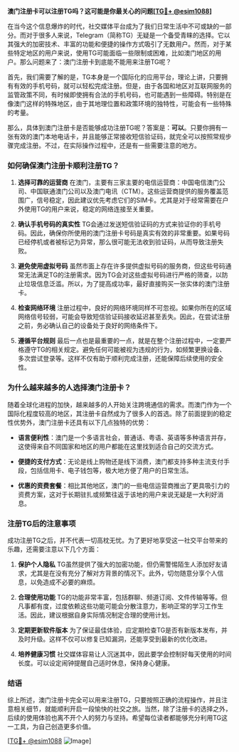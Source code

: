 **澳门注册卡可以注册TG吗？这可能是你最关心的问题[[TG💪+ @esim1088](https://t.me/s/esim1088)]**

在当今这个信息爆炸的时代，社交媒体平台成为了我们日常生活中不可或缺的一部分。而对于很多人来说，Telegram（简称TG）无疑是一个备受青睐的选择。它以其强大的加密技术、丰富的功能和便捷的操作方式吸引了无数用户。然而，对于某些特定地区的用户来说，使用TG可能面临一些限制或困难，比如澳门地区的用户。那么问题来了：澳门注册卡到底能不能用来注册TG呢？

首先，我们需要了解的是，TG本身是一个国际化的应用平台，理论上讲，只要拥有有效的手机号码，就可以轻松完成注册。但是，由于各国和地区对互联网服务的监管政策不同，有时候即使拥有合法的手机号码，也可能遇到一些障碍。特别是在像澳门这样的特殊地区，由于其地理位置和政策环境的独特性，可能会有一些特殊的考量。

那么，具体到澳门注册卡是否能够成功注册TG呢？答案是：**可以**。只要你拥有一张有效的澳门本地电话卡，并且能够正常接收短信验证码，就完全可以按照常规步骤完成注册。不过，在实际操作过程中，还是有一些需要注意的地方。

### **如何确保澳门注册卡顺利注册TG？**

1. **选择可靠的运营商**
   在澳门，主要有三家主要的电信运营商：中国电信澳门公司、中国联通澳门公司以及澳门电讯（CTM）。这些运营商提供的服务覆盖范围广，信号稳定，因此建议优先考虑它们的SIM卡。尤其是对于经常需要在户外使用TG的用户来说，稳定的网络连接至关重要。

2. **确认手机号码的真实性**
   TG会通过发送短信验证码的方式来验证你的手机号码。因此，确保你所使用的澳门注册卡号码是真实有效的非常重要。如果号码已经停机或者被标记为异常，那么很可能无法收到验证码，从而导致注册失败。

3. **避免使用虚拟号码**
   虽然市面上存在许多提供虚拟号码的服务商，但这些号码通常无法满足TG的注册需求。因为TG会对这些虚拟号码进行严格的筛查，以防止垃圾信息泛滥。所以，为了提高成功率，最好直接购买一张实体的澳门注册卡。

4. **检查网络环境**
   注册过程中，良好的网络环境同样不可忽视。如果你所在的区域网络信号较弱，可能会导致短信验证码接收延迟甚至丢失。因此，在尝试注册之前，务必确认自己的设备处于良好的网络条件下。

5. **遵循平台规则**
   最后一点也是最重要的一点，就是在整个注册过程中，一定要严格遵守TG的相关规定。避免任何可能被视为违规的行为，如频繁更换设备、多次尝试登录等。这样不仅有助于顺利完成注册，还能保障后续使用的安全性。

### **为什么越来越多的人选择澳门注册卡？**

随着全球化进程的加快，越来越多的人开始关注跨境通信的需求。而澳门作为一个国际化程度较高的地区，其注册卡自然成为了很多人的首选。除了前面提到的稳定性优势外，澳门注册卡还具有以下几点独特的优势：

- **语言便利性**：澳门是一个多语言社会，普通话、粤语、英语等多种语言并存，这使得来自不同国家和地区的用户都能在这里找到适合自己的交流方式。
  
- **便捷的支付方式**：无论是线上购物还是线下消费，澳门都支持多种主流支付手段，包括信用卡、电子钱包等，极大地方便了用户的日常生活。

- **优惠的资费套餐**：相比其他地区，澳门的一些电信运营商推出了更具吸引力的资费方案，这对于长期驻扎或频繁往返于该地的用户来说无疑是一大利好消息。

### **注册TG后的注意事项**

成功注册TG之后，并不代表一切高枕无忧。为了更好地享受这一社交平台带来的乐趣，还需要注意以下几个方面：

1. **保护个人隐私**
   TG虽然提供了强大的加密功能，但仍需警惕陌生人添加好友请求，尤其是在没有充分了解对方背景的情况下。此外，切勿随意分享个人信息，以免造成不必要的麻烦。

2. **合理使用功能**
   TG的功能非常丰富，包括群聊、频道订阅、文件传输等等。但凡事都有度，过度依赖这些功能可能会分散注意力，影响正常的学习工作生活。因此，建议根据自身实际情况制定合理的使用计划。

3. **定期更新软件版本**
   为了保证最佳体验，应定期检查TG是否有新版本发布，并及时升级。这样不仅可以修复已知漏洞，还能享受到最新的优化改进。

4. **培养健康习惯**
   社交媒体容易让人沉迷其中，因此要学会控制好每天使用的时间长度。可以设定闹钟提醒自己适时休息，保持身心健康。

### **结语**

综上所述，澳门注册卡完全可以用来注册TG，只要按照正确的流程操作，并且注意相关细节，就能顺利开启一段愉快的社交之旅。当然，除了注册卡的选择之外，后续的使用体验也离不开个人的努力与坚持。希望每位读者都能够充分利用TG这一工具，为自己创造更多价值。

[[TG💪+ @esim1088](https://t.me/s/esim1088) ![Image](https://i.postimg.cc/4NQfJmqS/Snipaste-2025-05-13-00-14-12.png)]